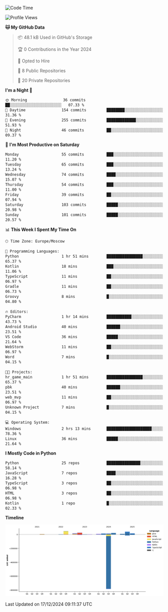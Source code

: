 <!--START_SECTION:waka-->
![Code Time](http://img.shields.io/badge/Code%20Time-566%20hrs%2018%20mins-blue)

![Profile Views](http://img.shields.io/badge/Profile%20Views-3-blue)

**🐱 My GitHub Data** 

> 📦 48.1 kB Used in GitHub's Storage 
 > 
> 🏆 0 Contributions in the Year 2024
 > 
> 💼 Opted to Hire
 > 
> 📜 8 Public Repositories 
 > 
> 🔑 20 Private Repositories 
 > 
**I'm a Night 🦉** 

```text
🌞 Morning                36 commits          ██░░░░░░░░░░░░░░░░░░░░░░░   07.33 % 
🌆 Daytime                154 commits         ████████░░░░░░░░░░░░░░░░░   31.36 % 
🌃 Evening                255 commits         █████████████░░░░░░░░░░░░   51.93 % 
🌙 Night                  46 commits          ██░░░░░░░░░░░░░░░░░░░░░░░   09.37 % 
```
📅 **I'm Most Productive on Saturday** 

```text
Monday                   55 commits          ███░░░░░░░░░░░░░░░░░░░░░░   11.20 % 
Tuesday                  65 commits          ███░░░░░░░░░░░░░░░░░░░░░░   13.24 % 
Wednesday                74 commits          ████░░░░░░░░░░░░░░░░░░░░░   15.07 % 
Thursday                 54 commits          ███░░░░░░░░░░░░░░░░░░░░░░   11.00 % 
Friday                   39 commits          ██░░░░░░░░░░░░░░░░░░░░░░░   07.94 % 
Saturday                 103 commits         █████░░░░░░░░░░░░░░░░░░░░   20.98 % 
Sunday                   101 commits         █████░░░░░░░░░░░░░░░░░░░░   20.57 % 
```


📊 **This Week I Spent My Time On** 

```text
🕑︎ Time Zone: Europe/Moscow

💬 Programming Languages: 
Python                   1 hr 51 mins        ████████████████░░░░░░░░░   65.37 % 
Kotlin                   18 mins             ███░░░░░░░░░░░░░░░░░░░░░░   11.06 % 
TypeScript               11 mins             ██░░░░░░░░░░░░░░░░░░░░░░░   06.97 % 
Gradle                   11 mins             ██░░░░░░░░░░░░░░░░░░░░░░░   06.73 % 
Groovy                   8 mins              █░░░░░░░░░░░░░░░░░░░░░░░░   04.80 % 

🔥 Editors: 
PyCharm                  1 hr 14 mins        ███████████░░░░░░░░░░░░░░   43.73 % 
Android Studio           40 mins             ██████░░░░░░░░░░░░░░░░░░░   23.51 % 
VS Code                  36 mins             █████░░░░░░░░░░░░░░░░░░░░   21.64 % 
WebStorm                 11 mins             ██░░░░░░░░░░░░░░░░░░░░░░░   06.97 % 
Word                     7 mins              █░░░░░░░░░░░░░░░░░░░░░░░░   04.15 % 

🐱‍💻 Projects: 
hr_game_main             1 hr 51 mins        ████████████████░░░░░░░░░   65.37 % 
pbk                      40 mins             ██████░░░░░░░░░░░░░░░░░░░   23.51 % 
web_mvp                  11 mins             ██░░░░░░░░░░░░░░░░░░░░░░░   06.97 % 
Unknown Project          7 mins              █░░░░░░░░░░░░░░░░░░░░░░░░   04.15 % 

💻 Operating System: 
Windows                  2 hrs 13 mins       ████████████████████░░░░░   78.36 % 
Linux                    36 mins             █████░░░░░░░░░░░░░░░░░░░░   21.64 % 
```

**I Mostly Code in Python** 

```text
Python                   25 repos            ███████████████░░░░░░░░░░   58.14 % 
JavaScript               7 repos             ████░░░░░░░░░░░░░░░░░░░░░   16.28 % 
TypeScript               3 repos             ██░░░░░░░░░░░░░░░░░░░░░░░   06.98 % 
HTML                     3 repos             ██░░░░░░░░░░░░░░░░░░░░░░░   06.98 % 
Kotlin                   1 repo              █░░░░░░░░░░░░░░░░░░░░░░░░   02.33 % 
```



**Timeline**

![Lines of Code chart](https://raw.githubusercontent.com/adlemx/adlemx/main/assets/bar_graph.png)


 Last Updated on 17/12/2024 09:11:37 UTC
<!--END_SECTION:waka-->
